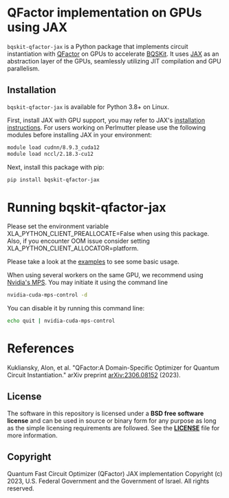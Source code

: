 # QFactor implementation on GPUs using JAX
`bqskit-qfactor-jax` is a Python package that implements circuit instantiation with [QFactor](https://arxiv.org/abs/2306.08152) on GPUs to accelerate [BQSKit](https://github.com/bqskit/bqskit). It uses [JAX](https://jax.readthedocs.io/en/latest/index.html) as an abstraction layer of the GPUs, seamlessly utilizing JIT compilation and GPU parallelism.

## Installation
`bqskit-qfactor-jax` is available for Python 3.8+ on Linux.

First, install JAX with GPU support, you may refer to JAX's [installation instructions](https://github.com/google/jax#installation).
For users working on Perlmutter please use the following modules before installing JAX in your environment:
```sh
module load cudnn/8.9.3_cuda12
module load nccl/2.18.3-cu12
```

Next, install this package with pip:

```sh
pip install bqskit-qfactor-jax
```


# Running bqskit-qfactor-jax
Please set the environment variable XLA_PYTHON_CLIENT_PREALLOCATE=False when using this package. Also, if you encounter OOM issue consider setting XLA_PYTHON_CLIENT_ALLOCATOR=platform.

Please take a look at the [examples](https://github.com/BQSKit/bqskit-qfactor-jax/tree/main/examples) to see some basic usage.

When using several workers on the same GPU, we recommend using [Nvidia's MPS](https://docs.nvidia.com/deploy/mps/index.html). You may initiate it using the command line
```sh
nvidia-cuda-mps-control -d
```

You can disable it by running this command line:
```sh
echo quit | nvidia-cuda-mps-control
```

# References
Kukliansky, Alon, et al. "QFactor:A Domain-Specific Optimizer for Quantum Circuit Instantiation." arXiv preprint [arXiv:2306.08152](https://arxiv.org/abs/2306.08152) (2023).

## License
The software in this repository is licensed under a **BSD free software
license** and can be used in source or binary form for any purpose as long
as the simple licensing requirements are followed. See the
**[LICENSE](https://github.com/BQSKit/bqskit-qfactor-jax/blob/main/LICENSE)** file
for more information.

## Copyright

Quantum Fast Circuit Optimizer (QFactor) JAX implementation Copyright (c) 2023,
U.S. Federal Government and the Government of Israel. All rights reserved.
